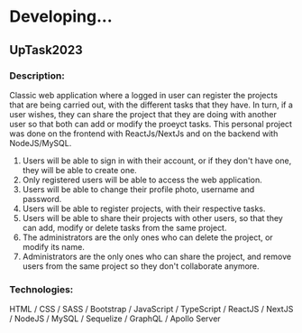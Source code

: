 # Developing...

## UpTask2023

### Description:

Classic web application where a logged in user can register the projects that are being carried out, with the different tasks that they have. In turn, if a user wishes, they can share the project that they are doing with another user so that both can add or modify the proeyct tasks. This personal project was done on the frontend with ReactJs/NextJs and on the backend with NodeJS/MySQL.

1. Users will be able to sign in with their account, or if they don't have one, they will be able to create one.
2. Only registered users will be able to access the web application.
3. Users will be able to change their profile photo, username and password.
4. Users will be able to register projects, with their respective tasks.
5. Users will be able to share their projects with other users, so that they can add, modify or delete tasks from the same project.
6. The administrators are the only ones who can delete the project, or modify its name.
7. Administrators are the only ones who can share the project, and remove users from the same project so they don't collaborate anymore.

### Technologies:

HTML / CSS / SASS / Bootstrap / JavaScript / TypeScript / ReactJS / NextJS / NodeJS / MySQL / Sequelize / GraphQL / Apollo Server
